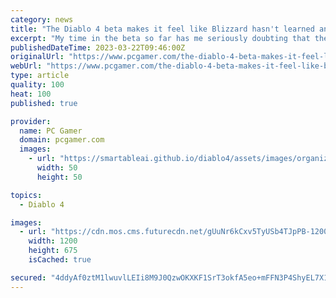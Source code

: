 ```yaml
---
category: news
title: "The Diablo 4 beta makes it feel like Blizzard hasn't learned anything about action-RPG combat in the 11 years since Diablo 3"
excerpt: "My time in the beta so far has me seriously doubting that the long-awaited sequel is going to deliver. Reception to Diablo 4 (opens in new tab)'s early access beta has been broadly positive, and I can ..."
publishedDateTime: 2023-03-22T09:46:00Z
originalUrl: "https://www.pcgamer.com/the-diablo-4-beta-makes-it-feel-like-blizzard-hasnt-learned-anything-about-action-rpg-combat-in-the-11-years-since-diablo-3/"
webUrl: "https://www.pcgamer.com/the-diablo-4-beta-makes-it-feel-like-blizzard-hasnt-learned-anything-about-action-rpg-combat-in-the-11-years-since-diablo-3/"
type: article
quality: 100
heat: 100
published: true

provider:
  name: PC Gamer
  domain: pcgamer.com
  images:
    - url: "https://smartableai.github.io/diablo4/assets/images/organizations/pcgamer.com-50x50.jpg"
      width: 50
      height: 50

topics:
  - Diablo 4

images:
  - url: "https://cdn.mos.cms.futurecdn.net/gUuNr6kCxv5TyUSb4TJpPB-1200-80.jpg"
    width: 1200
    height: 675
    isCached: true

secured: "4ddyAf0ztM1lwuvlLEIi8M9J0QzwOKXKF1SrT3okfA5eo+mFFN3P4ShyEL7X1Itc+bkb4SNWcqmOa83LAi3/FS8aAmC/somH4ptLYDl1L4jIrYi35Ouj73jLkzW+mLSDQvgSE4pMWMATLdBsdDKFRiY6CqjvLozk5PT4sLbP7O7Mi638dlhJvTAUVOdsY+gElkP6pIaesh4+RifOrcVFV85ma+0y3XMvJe1Ey4WEW2qIE1V6qo/CRfEAfNGDNyOBYdycg/m2MbZu6xSXP3GZ7j3kriXkdsJaubEGqhx5baFiUDou5UEWTWXssxHnCHzw3k1X1qNOdBTTCO6XU++kXzpiWtXgd4dVTlMY8rRbFBY=;Jdz2/QPppRnmkL/0byj84Q=="
---
```


